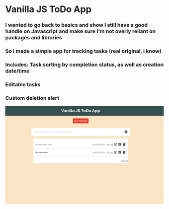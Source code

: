 # Vanilla JS ToDo App

### I wanted to go back to basics and show I still have a good handle on Javascript and make sure I'm not overly reliant on packages and libraries

### So I made a simple app for tracking tasks (real original, i know)

### Includes: Task sorting by completion status, as well as creation date/time

### Editable tasks

### Custom deletion alert

![App Screenshot](AppScreenshot.png)
